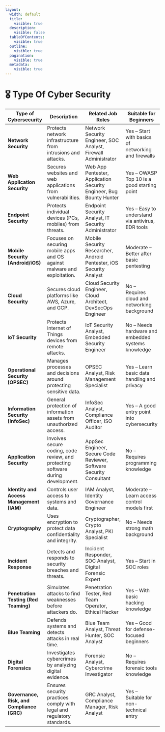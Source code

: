 ```yaml
---
layout:
  width: default
  title:
    visible: true
  description:
    visible: false
  tableOfContents:
    visible: true
  outline:
    visible: true
  pagination:
    visible: true
  metadata:
    visible: true
---
```


# 🎖️ Type Of Cyber Security

| **Type of Cybersecurity**                  | **Description**                                                                  | **Related Job Roles**                                               | **Suitable for Beginners**                          |
| ------------------------------------------ | -------------------------------------------------------------------------------- | ------------------------------------------------------------------- | --------------------------------------------------- |
| **Network Security**                       | Protects network infrastructure from intrusions and attacks.                     | Network Security Engineer, SOC Analyst, Firewall Administrator      | Yes – Start with basics of networking and firewalls |
| **Web Application Security**               | Secures websites and web applications from vulnerabilities.                      | Web App Pentester, Application Security Engineer, Bug Bounty Hunter | Yes – OWASP Top 10 is a good starting point         |
| **Endpoint Security**                      | Protects individual devices (PCs, mobiles) from threats.                         | Endpoint Security Analyst, IT Security Administrator                | Yes – Easy to understand via antivirus, EDR tools   |
| **Mobile Security (Android/iOS)**          | Focuses on securing mobile apps and OS against malware and exploitation.         | Mobile Security Researcher, Android Pentester, iOS Security Analyst | Moderate – Better after basic pentesting            |
| **Cloud Security**                         | Secures cloud platforms like AWS, Azure, and GCP.                                | Cloud Security Engineer, Cloud Architect, DevSecOps Engineer        | No – Requires cloud and networking background       |
| **IoT Security**                           | Protects Internet of Things devices from remote attacks.                         | IoT Security Analyst, Embedded Security Engineer                    | No – Needs hardware and embedded systems knowledge  |
| **Operational Security (OPSEC)**           | Manages processes and decisions around protecting sensitive data.                | OPSEC Analyst, Risk Management Specialist                           | Yes – Learn basic data handling and privacy         |
| **Information Security (InfoSec)**         | General protection of information assets from unauthorized access.               | InfoSec Analyst, Compliance Officer, ISO Auditor                    | Yes – A good entry point into cybersecurity         |
| **Application Security**                   | Involves secure coding, code review, and protecting software during development. | AppSec Engineer, Secure Code Reviewer, Software Security Consultant | No – Requires programming knowledge                 |
| **Identity and Access Management (IAM)**   | Controls user access to systems and data.                                        | IAM Analyst, Identity Governance Engineer                           | Moderate – Learn access control models first        |
| **Cryptography**                           | Uses encryption to protect data confidentiality and integrity.                   | Cryptographer, Crypto Analyst, PKI Specialist                       | No – Needs strong math background                   |
| **Incident Response**                      | Detects and responds to security breaches and threats.                           | Incident Responder, SOC Analyst, Digital Forensic Expert            | Yes – Start in SOC roles                            |
| **Penetration Testing (Red Teaming)**      | Simulates attacks to find weaknesses before attackers do.                        | Penetration Tester, Red Team Operator, Ethical Hacker               | Yes – With basic hacking knowledge                  |
| **Blue Teaming**                           | Defends systems and detects attacks in real time.                                | Blue Team Analyst, Threat Hunter, SOC Analyst                       | Yes – Good for defense-focused beginners            |
| **Digital Forensics**                      | Investigates cybercrimes by analyzing digital evidence.                          | Forensic Analyst, Cybercrime Investigator                           | No – Requires forensic tools knowledge              |
| **Governance, Risk, and Compliance (GRC)** | Ensures security practices comply with legal and regulatory standards.           | GRC Analyst, Compliance Manager, Risk Analyst                       | Yes – Suitable for non-technical entry              |
